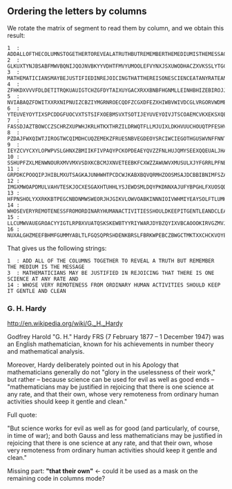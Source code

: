 ## Ordering the letters by columns

We rotate the matrix of segment to read them by column, and we obtain this result:

```
1  : ADDALLOFTHECOLUMNSTOGETHERTOREVEALATRUTHBUTREMEMBERTHEMEDIUMISTHEMESSAGE
2  : GLKUXTYNJBSABFMWVBQNIJQOJNVBKYYVDHTFMVYUMOOLEFVYNXJSXUWODHACZXVKSSLYTGCJ
3  : MATHEMATICIANSMAYBEJUSTIFIEDINREJOICINGTHATTHEREISONESCIENCEATANYRATEAND
4  : ZFHKDXVVVFDLDETITRQKUAUIGTCHZGFDYTAIXUYGACXRXXBNBFHGNMLLEINHBHIZEBIROJJC
5  : NVIABAQZFDWITXXRXNIPNUIZCBZIYMGRNROECQDFZCGXDFEZXHIWBVWIVDCGLVRGORVWDMBS
6  : YTEUVEYOYTIXSPCDDGFUOCVXTSTSIFXOEBMSVXTSOTIJEYUVEYOIVJTSCOAEMCVKXEKSXQEG
7  : FASSDJAZTBOWCCZSCHRZXUPWHJKRLHTKXTHRZILDRWQTFLLMJUIXLDKHVUUCHOUQTPFESHVN
8  : PZDAJFWXQIWTJIROGTWCQIMDHCUQZEMEKZFRUESNBVEGDEOYSRCIWCIEGOTHGUSWVNFFNNTG
9  : IEYZCVYCXYLOPWPVSLGHNXZBMIIKFIVPAQYPCKOPDEAEYQVZZFNLHUJQMYSEEXQQEUALJHAO
10 : SSHUPFZXLMENWNOURXMVVMXVSDXKCBCMJXNVETEEBKFCXWZZAWUWVXMUSULXJYFGRRLPFNBB
11 : GRPDKCPOOQIPJHIBLMXUTSAGKAJUNHWHTPCDCWJKABXBQVQRMHZOOSMSAJDCBBIBNIMFSZAT
12 : IMGXMWOAPDMULVAHVTESKJOCXESGAXHTUHHLYSJEWDSMLDQYPKDNNXAJUFYBPGHLFXUOSQDQ
13 : HFPNSHOLYXXRKKBTPEGCNBDNMWSWEORJHJGIKVLOWVOABKINNNIOIVWHMIYEAYSOLFTLUMHP
14 : WHOSEVERYREMOTENESSFROMORDINARYHUMANACTIVITIESSHOULDKEEPITGENTLEANDCLEAN
15 : LLCUMWVAUEGROACYYIGTLRPBXVUATQSKSKEWBTYYRIYWARJDYBZQYIXVBCAOOOKIRVGZMVJY
16 : NUXALGHZMEEFBHMFGUMMYABLTLFGQSQPRSHDENKBRSLFBRKWPEBCZBWGCTMKTXXCHCKVOYEI
```

That gives us the following strings:

```
1  : ADD ALL OF THE COLUMNS TOGETHER TO REVEAL A TRUTH BUT REMEMBER THE MEDIUM IS THE MESSAGE
3  : MATHEMATICIANS MAY BE JUSTIFIED IN REJOICING THAT THERE IS ONE SCIENCE AT ANY RATE AND
14 : WHOSE VERY REMOTENESS FROM ORDINARY HUMAN ACTIVITIES SHOULD KEEP IT GENTLE AND CLEAN
```

### G. H. Hardy

http://en.wikipedia.org/wiki/G._H._Hardy

Godfrey Harold "G. H." Hardy FRS (7 February 1877 – 1 December 1947) was an English mathematician, known for his achievements in number theory and mathematical analysis.

Moreover, Hardy deliberately pointed out in his Apology that mathematicians generally do not "glory in the uselessness of their work," but rather – because science can be used for evil as well as good ends – "mathematicians may be justified in rejoicing that there is one science at any rate, and that their own, whose very remoteness from ordinary human activities should keep it gentle and clean."

Full quote:

"But science works for evil as well as for good (and particularly, of course, in time of war); and both Gauss and less mathematicians may be justified in rejoicing that there is one science at any rate, and that their own, whose very remoteness from ordinary human activities should keep it gentle and clean."

Missing part: **"that their own"** <- could it be used as a mask on the remaining code in columns mode?
